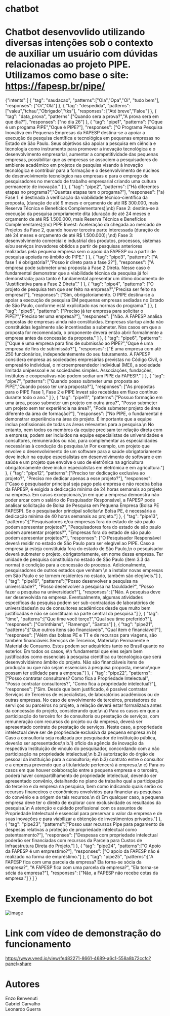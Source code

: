 # chatbot

# Chatbot desenvovlido utilizando diversas intenções sob o contexto de auxiliar um usuário com dúvidas relacionadas ao projeto PIPE. Utilizamos como base o site: https://fapesp.br/pipe/ 
{"intents":[
  { "tag": "saudacao",
    "patterns":["Ola","Opa","Oi", "tudo bem"],
    "responses": ["Oi","Olá"]
  },
  { "tag": "despedida",
    "patterns":["valeu","tchau","Obrigado","tks"],
    "responses": ["Até breve","Falou"]
  },
  { "tag": "data_prova",
    "patterns":["Quando sera a prova?","A prova será em que dia?"],
    "responses": ["no dia 26"]
  },
  { "tag": "pipe1",
    "patterns": ["Oque é um progama PIPE","Oque é PIPE?"],
    "responses": ["O Programa Pesquisa Inovativa em Pequenas Empresas da FAPESP destina-se a apoiar a execução de pesquisa científica e tecnológica em pequenas empresas no Estado de São Paulo. Seus objetivos são apoiar a pesquisa em ciência e tecnologia como instrumento para promover a inovação tecnológica e o desenvolvimento empresarial, aumentar a competitividade das pequenas empresas, possibilitar que as empresas se associem a pesquisadores do ambiente acadêmico em projetos de pesquisa visando à inovação tecnológica e contribuir para a formação e o desenvolvimento de núcleos de desenvolvimento tecnológico nas empresas e para o emprego de pesquisadores no mercado de trabalho empresarial criando uma cultura permanente de inovação." ]
  },
  { "tag": "pipe2",
    "patterns": ["Há diferentes etapas no programa?","Quantas etapas tem o progama?"],
    "responses": ["a) Fase 1: é destinada à verificação da viabilidade técnico-científica da proposta, (duração de até 9 meses e orçamento de até R$ 300.000, mais Reserva Técnica e Benefícios Complementares);\nb) Fase 2: destina-se à execução da pesquisa propriamente dita (duração de até 24 meses e orçamento de até R$ 1.500.000, mais Reserva Técnica e Benefícios Complementares);\nc) PIPE Invest: Aceleração da chegada ao mercado de Projetos da Fase 2, quando houver terceira parte interessada (duração de até 24 meses e orçamento de até R$ 1.500.000); \nd) Fase 3: desenvolvimento comercial e industrial dos produtos, processos, sistemas e/ou serviços inovadores obtidos a partir de pesquisas anteriores realizadas pela pequena empresa sem o apoio da FAPESP ou a partir de pesquisa apoiada no âmbito do PIPE." ]
  },
  { "tag": "pipe3",
    "patterns": ["A fase 1 é obrigatória?","Posso ir direto para a fase 2?"],
    "responses": ["A empresa pode submeter uma proposta à Fase 2 Direta. Nesse caso é fundamental demonstrar que a viabilidade técnica da pesquisa já foi demonstrada; para tanto é fundamental apresentar um ótimo documento de “Justificativa para a Fase 2 Direta”." ]
  },
  { "tag": "pipe4",
    "patterns": ["O projeto de pesquisa tem que ser feito na empresa?","Precisa ser feito na empresa?"],
    "responses": ["Sim, obrigatoriamente. O PIPE destina-se a apoiar a execução de pesquisa EM pequenas empresas sediadas no Estado de São Paulo, conforme está explicitado nas normas do programa." ]
  },
  { "tag": "pipe5",
    "patterns": ["Preciso já ter empresa para solicitar o PIPE?","Preciso ter uma empresa?"],
    "responses": ["Não. A FAPESP analisa propostas de empresas ainda não constituídas. Empresas startup ainda não constituídas legalmente são incentivadas a submeter. Nos casos em que a proposta for recomendada, o proponente deverá então abrir formalmente a empresa antes da concessão da proposta." ]
  },
  { "tag": "pipe6",
    "patterns": ["Oque é uma empresa para fins de submissão ao PIPE?","Oque é uma empresa de fins de subimissão?"],
    "responses": ["É uma empresa com até 250 funcionários, independentemente do seu faturamento. A FAPESP considera empresa as sociedades empresárias previstas no Código Civil, o empresário individual, o microempreendedor individual (MEI), a sociedade limitada unipessoal e as sociedades simples. Associações, fundações, institutos e cooperativas não podem sediar um PIPE da FAPESP." ]
  },
  { "tag": "pipe7",
    "patterns": ["Quando posso submeter uma proposta ao PIPE","Quando posso ter uma proposta?"],
    "responses": ["As propostas para o PIPE Fase 1, Fase 2 e PIPE Invest são recebidas em fluxo contínuo durante todo o ano." ]
  },
  { "tag": "pipe11",
  "patterns":["Possuo formação em uma área, posso submeter um projeto em outra área?", "Posso submeter um projeto sem ter experiência na área?", "Pode submeter projeto de área diferente da área de formação?"],
  "responses": ["No PIPE, o fundamental é demonstrar experiência na área do projeto. É importante que a equipe inclua profissionais de todas as áreas relevantes para a pesquisa.\n No entanto, nem todos os membros da equipe precisam ter relação direta com a empresa; podem ser incluídos na equipe especialistas de universidades e consultores, remunerados ou não, para complementar as especialidades necessárias à condução da pesquisa.\n Por exemplo, um projeto que envolve o desenvolvimento de um software para a saúde obrigatoriamente deve incluir na equipe especialistas em desenvolvimento de software e em saúde e um projeto que envolve o uso de eletrônica na agricultura obrigatoriamente deve incluir especialistas em eletrônica e em agricultura."]
  },
  { "tag": "pipe12",
  "patterns":["Preciso ter dedicação exclusiva ao projeto?", "Preciso me dedicar apenas a esse projeto?"],
  "responses": ["Caso o pesquisador principal seja pago pela empresa e não receba bolsa da FAPESP, é exigida a dedicação mínima de 24 horas semanais ao projeto na empresa. Em casos excepcionais,\n em que a empresa demonstra não poder arcar com o salário do Pesquisador Responsável, a FAPESP pode analisar solicitação de Bolsa de Pesquisa em Pequena Empresa (Bolsa PE FAPESP). Se o pesquisador principal solicitar\n Bolsa PE, é necessária a dedicação mínima de 40 horas semanais ao projeto."]
  },
  { "tag": "pipe13",
  "patterns":["Pesquisadores e/ou empresas fora do estado de são paulo podem apresentar projetos?", "Pesquisadores fora do estado de são paulo podem apresentar projetos?", "Empresas fora do estado de são paulo podem apresentar projetos?"],
  "responses": ["O Pesquisador Responsável deverá residir no estado de São Paulo para ser elegível ao PIPE. Caso a empresa já esteja constituída fora do estado de São Paulo,\n o pesquisador deverá submeter o projeto, obrigatoriamente, em nome dessa empresa. Ter unidade de pesquisa constituída no estado de São Paulo (item 3.3 da norma) é condição para a concessão do processo. Adicionalmente, pesquisadores de outros estados que venham \n a instalar novas empresas em São Paulo e se tornem residentes no estado, também são elegíveis."]
  },
  { "tag": "pipe16",
  "patterns":["Posso desenvolver a pesquisa na universidade?", "Posso desenvolver a pesquisa na faculdade?", "Posso fazer a pesquisa na universidade?"],
  "responses": ["Não. A pesquisa deve ser desenvolvida na empresa. Eventualmente, algumas atividades específicas da pesquisa podem ser sub-contratadas de laboratórios de universidades\n ou de consultores acadêmicos desde que muito bem justificadas e não se constituam na parte central da pesquisa."]
  },
  { "tag": "time",
  "patterns":["Que time você torçe?","Qual seu time preferido?"],
  "responses": ["Corinthians", "Flamengo", "Santos"]
  },
  { "tag": "pipe21",
  "patterns":["Que outros itens são financiaveis", "Qual item é financiavel?"],
  "responses": ["Além das bolsas PE e TT e de recursos para viagens, são também financiáveis Serviços de Terceiros, Material\n Permanente e Material de Consumo. Estes podem ser adquiridos tanto no Brasil quanto no exterior. Em todos os casos, é\n fundamental que eles sejam bem justificados como essenciais à pesquisa científica ou tecnológica que será desenvolvida\nno âmbito do projeto. Não são financiáveis itens de produção ou que não sejam essenciais à pesquisa proposta, mesmo\nque possam ter utilidade para a empresa."]
  },
  { "tag": "pipe22",
  "patterns":["Posso contratar consultores? Como fica a Propriedade Intelectual", "Posso contratar consultores?", "Como fica a propriedade intelectual?"],
  "responses": ["Sim. Desde que bem justificado, é possível contratar Serviços de Terceiros de especialistas, de laboratórios acadêmicos ou de outras empresas. No caso de envolvimento de terceiros, prestadores de servi ços ou parceiros no projeto, a relação deverá estar formalizada antes da concessão do projeto, considerando que:\n a) Para os casos em que a participação do terceiro for de consultoria ou prestação de serviços, com remuneração com recursos do projeto ou da empresa, deverá ser apresentado contrato de prestação de serviços. Neste caso, a propriedade intelectual deve ser de propriedade exclusiva da pequena empresa.\n b) Caso a consultoria seja realizada por pesquisador de instituição pública, deverão ser apresentados:\n b.1) ofício da agência de inovação da respectiva Instituição de vínculo do pesquisador, concordando com a não participação na propriedade intelectual;\n b.2) autorização do órgão de pessoal da instituição para a consultoria; e\n b.3) contrato entre o consultor e a empresa prevendo que a titularidade pertencerá à empresa.\n c) Para os casos em que houver colaboração entre a pequena empresa e o terceiro, poderá haver compartilhamento de propriedade intelectual, devendo ser apresentado convênio, detalhando no plano de trabalho qual a participação do terceiro e da empresa na pesquisa, bem como indicando quais serão os recursos financeiros e econômicos envolvidos para financiar as pesquisas do convênio e a origem de tais recursos.\n d) Em qualquer caso, a pequena empresa deve ter o direito de explorar com exclusividade os resultados da pesquisa.\n A atenção e cuidado profissional com os assuntos de Propriedade Intelectual é essencial para preservar o valor da empresa e de suas inovações e para viabilizar a obtenção de investimentos privados."]
  },
  { "tag": "pipe23",
  "patterns":["Posso usar recursos Pipe para pagamento de despesas relativas a proteção de propriedade intelectual como patenteamento?"],
  "responses": ["Despesas com propriedade intelectual poderão ser financiadas com recursos da Parcela para Custos de Infraestrutura Direta do Projeto."]
  },
  { "tag": "pipe24",
  "patterns":["O Apoio da FAPESP é um emprestimo?"],
  "responses": ["O apoio da FAPESP não é realizado na forma de empréstimo."]
  },
  { "tag": "pipe25",
  "patterns":["A FAPESP fica com uma parcela da empresa? Ela torna-se sócia da empresa?", "A FAPESP fica com uma parcela da empresa?", "Ela torna-se sócia da empresa?"],
  "responses": ["Não, a FAPESP não recebe cotas da empresa."]
  }
]
}

# Exemplo de funcionamento do bot

![image](https://github.com/bieltanaka11/chatbot/assets/85264276/32e03d07-58be-43fb-9a20-6f1e40fea215)

# Link com vídeo de demonstração do funcionamento

https://www.veed.io/view/fe482271-8661-4689-a6c1-558a8b72ccfc?panel=share

# Autores
                                                                                                                                                                                
  Enzo Benvenuti                                                                                                                                                             
  Gabriel Carvalho                                                                                                                                                            
  Leonardo Guerra 
